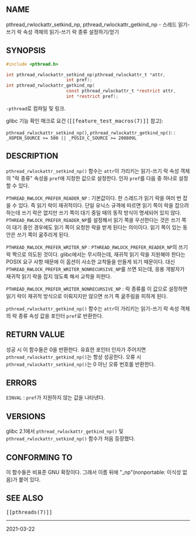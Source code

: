 ## NAME

pthread_rwlockattr_setkind_np, pthread_rwlockattr_getkind_np - 스레드 읽기-쓰기 락 속성 객체의 읽기-쓰기 락 종류 설정하기/얻기

## SYNOPSIS

```c
#include <pthread.h>

int pthread_rwlockattr_setkind_np(pthread_rwlockattr_t *attr,
                       int pref);
int pthread_rwlockattr_getkind_np(
                       const pthread_rwlockattr_t *restrict attr,
                       int *restrict pref);
```

`-pthread`로 컴파일 및 링크.

glibc 기능 확인 매크로 요건 (<tt>[[feature_test_macros(7)]]</tt> 참고):

`pthread_rwlockattr_setkind_np()`, `pthread_rwlockattr_getkind_np()`:
:   `_XOPEN_SOURCE >= 500 || _POSIX_C_SOURCE >= 200809L`

## DESCRIPTION

`pthread_rwlockattr_setkind_np()` 함수는 `attr`이 가리키는 읽기-쓰기 락 속성 객체의 "락 종류" 속성을 `pref`에 지정한 값으로 설정한다. 인자 `pref`를 다음 중 하나로 설정할 수 있다.

`PTHREAD_RWLOCK_PREFER_READER_NP`
:   기본값이다. 한 스레드가 읽기 락을 여러 번 잡을 수 있다. 즉 읽기 락이 재귀적이다. 단일 유닉스 규격에 따르면 읽기 쪽이 락을 잡으려 하는데 쓰기 락은 없지만 쓰기 쪽이 대기 중일 때의 동작 방식이 명세되어 있지 않다. `PTHREAD_RWLOCK_PREFER_READER_NP`를 설정해서 읽기 쪽을 우선한다는 것은 쓰기 쪽이 대기 중인 경우에도 읽기 쪽이 요청한 락을 받게 된다는 의미이다. 읽기 쪽이 있는 동안은 쓰기 쪽이 굶주리게 된다.

`PTHREAD_RWLOCK_PREFER_WRITER_NP`
:   `PTHREAD_RWLOCK_PREFER_READER_NP`의 쓰기 락 짝으로 의도된 것이다. glibc에서는 무시하는데, 재귀적 읽기 락을 지원해야 한다는 POSIX 요구 사항 때문에 이 옵션이 사소한 교착들을 만들게 되기 때문이다. 대신 `PTHREAD_RWLOCK_PREFER_WRITER_NONRECURSIVE_NP`를 쓰면 되는데, 응용 개발자가 재귀적 읽기 락을 잡지 않도록 해서 교착을 피한다.

`PTHREAD_RWLOCK_PREFER_WRITER_NONRECURSIVE_NP`
:   락 종류를 이 값으로 설정하면 읽기 락이 재귀적 방식으로 이뤄지지만 않으면 쓰기 쪽 굶주림을 피하게 된다.

`pthread_rwlockattr_getkind_np()` 함수는 `attr`이 가리키는 읽기-쓰기 락 속성 객체의 락 종류 속성 값을 포인터 `pref`로 반환한다.

## RETURN VALUE

성공 시 이 함수들은 0을 반환한다. 유효한 포인터 인자가 주어지면 `pthread_rwlockattr_getkind_np()`는 항상 성공한다. 오류 시 `pthread_rwlockattr_setkind_np()`는 0 아닌 오류 번호를 반환한다.

## ERRORS

`EINVAL`
:   `pref`가 지원하지 않는 값을 나타낸다.

## VERSIONS

glibc 2.1에서 `pthread_rwlockattr_getkind_np()` 및 `pthread_rwlockattr_setkind_np()` 함수가 처음 등장했다.

## CONFORMING TO

이 함수들은 비표준 GNU 확장이다. 그래서 이름 뒤에 "\_np"(nonportable: 이식성 없음)가 붙어 있다.

## SEE ALSO

<tt>[[pthreads(7)]]</tt>

----

2021-03-22
